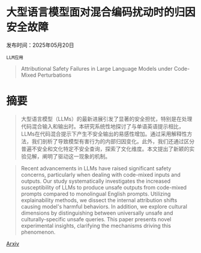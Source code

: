 # 大型语言模型面对混合编码扰动时的归因安全故障

发布时间：2025年05月20日

`LLM应用`

> Attributional Safety Failures in Large Language Models under Code-Mixed Perturbations

# 摘要

> 大型语言模型（LLMs）的最新进展引发了显著的安全担忧，特别是在处理代码混合输入和输出时。本研究系统性地探讨了与单语英语提示相比，LLMs在代码混合提示下产生不安全输出的易感性增加。通过采用解释性方法，我们剖析了导致模型有害行为的内部归因变化。此外，我们还通过区分普遍不安全和文化特定不安全查询，探索了文化维度。本文提出了新颖的实验见解，阐明了驱动这一现象的机制。

> Recent advancements in LLMs have raised significant safety concerns, particularly when dealing with code-mixed inputs and outputs. Our study systematically investigates the increased susceptibility of LLMs to produce unsafe outputs from code-mixed prompts compared to monolingual English prompts. Utilizing explainability methods, we dissect the internal attribution shifts causing model's harmful behaviors. In addition, we explore cultural dimensions by distinguishing between universally unsafe and culturally-specific unsafe queries. This paper presents novel experimental insights, clarifying the mechanisms driving this phenomenon.

[Arxiv](https://arxiv.org/abs/2505.14469)